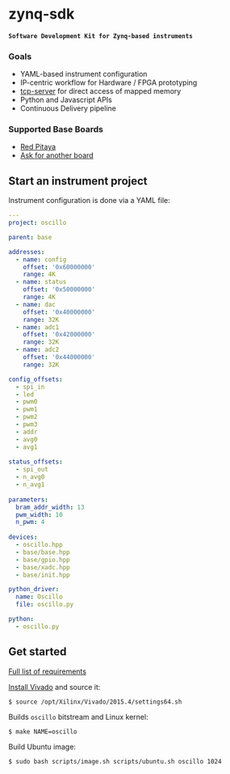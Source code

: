 # zynq-sdk

#### `Software Development Kit for Zynq-based instruments`

### Goals

* YAML-based instrument configuration
* IP-centric workflow for Hardware / FPGA prototyping
* [tcp-server](https://github.com/Koheron/tcp-server) for direct access of mapped memory
* Python and Javascript APIs
* Continuous Delivery pipeline

###  Supported Base Boards

* [Red Pitaya](http://redpitaya.com)
* [Ask for another board](https://github.com/Koheron/zynq-sdk/issues/new)

## Start an instrument project

Instrument configuration is done via a YAML file:

```yaml
---
project: oscillo

parent: base 

addresses:
  - name: config
    offset: '0x60000000'
    range: 4K
  - name: status
    offset: '0x50000000'
    range: 4K
  - name: dac
    offset: '0x40000000'
    range: 32K
  - name: adc1
    offset: '0x42000000'
    range: 32K
  - name: adc2
    offset: '0x44000000'
    range: 32K

config_offsets:
  - spi_in
  - led
  - pwm0
  - pwm1
  - pwm2
  - pwm3
  - addr
  - avg0
  - avg1
  
status_offsets:
  - spi_out
  - n_avg0
  - n_avg1
  
parameters:
  bram_addr_width: 13
  pwm_width: 10
  n_pwm: 4
  
devices:
  - oscillo.hpp
  - base/base.hpp
  - base/gpio.hpp
  - base/xadc.hpp
  - base/init.hpp

python_driver:
  name: Oscillo
  file: oscillo.py 

python:
  - oscillo.py
```


## Get started

[Full list of requirements](https://github.com/Koheron/zynq-sdk/issues/4)

[Install Vivado](https://github.com/Koheron/zynq-sdk/issues/37) and source it:
```
$ source /opt/Xilinx/Vivado/2015.4/settings64.sh
```

Builds `oscillo` bitstream and Linux kernel:
```
$ make NAME=oscillo
```

Build Ubuntu image:
```
$ sudo bash scripts/image.sh scripts/ubuntu.sh oscillo 1024
```
